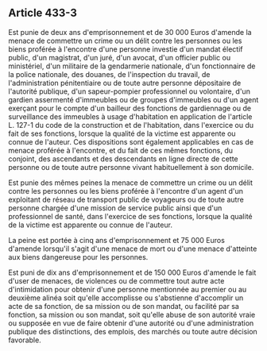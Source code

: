 Article 433-3
----
Est punie de deux ans d'emprisonnement et de 30 000 Euros d'amende la menace de
commettre un crime ou un délit contre les personnes ou les biens proférée à
l'encontre d'une personne investie d'un mandat électif public, d'un magistrat,
d'un juré, d'un avocat, d'un officier public ou ministériel, d'un militaire de
la gendarmerie nationale, d'un fonctionnaire de la police nationale, des
douanes, de l'inspection du travail, de l'administration pénitentiaire ou de
toute autre personne dépositaire de l'autorité publique, d'un sapeur-pompier
professionnel ou volontaire, d'un gardien assermenté d'immeubles ou de groupes
d'immeubles ou d'un agent exerçant pour le compte d'un bailleur des fonctions de
gardiennage ou de surveillance des immeubles à usage d'habitation en application
de l'article L. 127-1 du code de la construction et de l'habitation, dans
l'exercice ou du fait de ses fonctions, lorsque la qualité de la victime est
apparente ou connue de l'auteur. Ces dispositions sont également applicables en
cas de menace proférée à l'encontre, et du fait de ces mêmes fonctions, du
conjoint, des ascendants et des descendants en ligne directe de cette personne
ou de toute autre personne vivant habituellement à son domicile.

Est punie des mêmes peines la menace de commettre un crime ou un délit contre
les personnes ou les biens proférée à l'encontre d'un agent d'un exploitant de
réseau de transport public de voyageurs ou de toute autre personne chargée d'une
mission de service public ainsi que d'un professionnel de santé, dans l'exercice
de ses fonctions, lorsque la qualité de la victime est apparente ou connue de
l'auteur.

La peine est portée à cinq ans d'emprisonnement et 75 000 Euros d'amende
lorsqu'il s'agit d'une menace de mort ou d'une menace d'atteinte aux biens
dangereuse pour les personnes.

Est puni de dix ans d'emprisonnement et de 150 000 Euros d'amende le fait d'user
de menaces, de violences ou de commettre tout autre acte d'intimidation pour
obtenir d'une personne mentionnée au premier ou au deuxième alinéa soit qu'elle
accomplisse ou s'abstienne d'accomplir un acte de sa fonction, de sa mission ou
de son mandat, ou facilité par sa fonction, sa mission ou son mandat, soit
qu'elle abuse de son autorité vraie ou supposée en vue de faire obtenir d'une
autorité ou d'une administration publique des distinctions, des emplois, des
marchés ou toute autre décision favorable.
